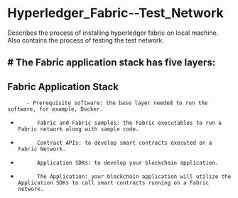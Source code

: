 # Hyperledger_Fabric--Test_Network
 Describes the process of installing hyperledger fabric on local machine. Also contains the process of testing the test network.
 
## # The Fabric application stack has five layers:

 ## Fabric Application Stack
          - Prerequisite software: the base layer needed to run the software, for example, Docker.
-           Fabric and Fabric samples: the Fabric executables to run a Fabric network along with sample code.
-           Contract APIs: to develop smart contracts executed on a Fabric Network.
-           Application SDKs: to develop your blockchain application.
-           The Application: your blockchain application will utilize the Application SDKs to call smart contracts running on a Fabric network.
